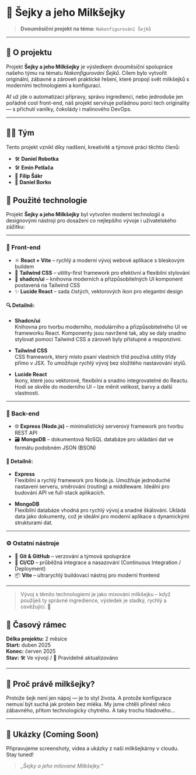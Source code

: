 # 🧋 Šejky a jeho Milkšejky

> **Dvouměsíční projekt na téma:** `Nakonfigurování Šejků`

---

## 🧠 O projektu

Projekt **Šejky a jeho Milkšejky** je výsledkem dvouměsíční spolupráce našeho týmu na tématu *Nakonfigurování Šejků*. Cílem bylo vytvořit originální, zábavné a zároveň praktické řešení, které propojí svět milkšejků s moderními technologiemi a konfigurací.

Ať už jde o automatizaci přípravy, správu ingrediencí, nebo jednoduše jen pořádně cool front-end, náš projekt servíruje pořádnou porci tech originality — s příchutí vanilky, čokolády i malinového DevOps.

---

## 👨‍💻 Tým

Tento projekt vznikl díky nadšení, kreativitě a týmové práci těchto členů:

- 🛠️ **Daniel Robotka**
- 🛠️ **Emin Petlača**
- 🔧 **Filip Šákr**
- 🔧 **Daniel Borko**

## 🚀 Použité technologie

Projekt **Šejky a jeho Milkšejky** byl vytvořen moderní technologií a designovými nástroji pro dosažení co nejlepšího vývoje i uživatelského zážitku:

---

### 🧱 Front-end

- ⚛️ **React + Vite** – rychlý a moderní vývoj webové aplikace s bleskovým buildem
- 🎨 **Tailwind CSS** – utility-first framework pro efektivní a flexibilní stylování
- 🧩 **shadcn/ui** – knihovna moderních a přizpůsobitelných UI komponent postavená na Tailwind CSS
- ✨ **Lucide React** – sada čistých, vektorových ikon pro elegantní design

#### 🔍 Detailně:

- **Shadcn/ui**  
  Knihovna pro tvorbu moderního, modulárního a přizpůsobitelného UI ve frameworku React. Komponenty jsou navržené tak, aby se daly snadno stylovat pomocí Tailwind CSS a zároveň byly přístupné a responzivní.

- **Tailwind CSS**  
  CSS framework, který místo psaní vlastních tříd používá utility třídy přímo v JSX. To umožňuje rychlý vývoj bez složitého nastavování stylů.

- **Lucide React**  
  Ikony, které jsou vektorové, flexibilní a snadno integrovatelné do Reactu. Hodí se skvěle do moderního UI – lze měnit velikost, barvy a další vlastnosti.

---

### 🔧 Back-end

- 🌐 **Express (Node.js)** – minimalistický serverový framework pro tvorbu REST API
- 🗃️ **MongoDB** – dokumentová NoSQL databáze pro ukládání dat ve formátu podobném JSON (BSON)

#### 📌 Detailně:

- **Express**  
  Flexibilní a rychlý framework pro Node.js. Umožňuje jednoduché nastavení serveru, směrování (routing) a middleware. Ideální pro budování API ve full-stack aplikacích.

- **MongoDB**  
  Flexibilní databáze vhodná pro rychlý vývoj a snadné škálování. Ukládá data jako dokumenty, což je ideální pro moderní aplikace s dynamickými strukturami dat.

---

### ⚙️ Ostatní nástroje

- 🐙 **Git & GitHub** – verzování a týmová spolupráce
- 🧪 **CI/CD** – průběžná integrace a nasazování (Continuous Integration / Deployment)
- 📦 **Vite** – ultrarychlý buildovací nástroj pro moderní frontend

---

> Vývoj s těmito technologiemi je jako mixování milkšejku – když použiješ ty správné ingredience, výsledek je sladký, rychlý a osvěžující. 🧋


## 📅 Časový rámec

**Délka projektu:** 2 měsíce  
**Start:** duben 2025  
**Konec:** červen 2025  
**Stav:** 🛠️ Ve vývoji / 🔄 Pravidelně aktualizováno

---

## 🥤 Proč právě milkšejky?

Protože šejk není jen nápoj — je to styl života. A protože konfigurace nemusí být suchá jak protein bez mléka. My jsme chtěli přinést něco zábavného, přitom technologicky chytrého. A taky trochu hladového...

---

## 📸 Ukázky (Coming Soon)

Připravujeme screenshoty, videa a ukázky z naší milkšejkárny v cloudu. Stay tuned!


> *„Šejky a jeho milované Milkšejky.“*

